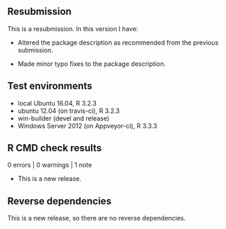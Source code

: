 ## Resubmission
This is a resubmission. In this version I have:

* Altered the package description as recommended from the previous submission.

* Made minor typo fixes to the package description.

## Test environments
* local Ubuntu 16.04, R 3.2.3
* ubuntu 12.04 (on travis-ci), R 3.2.3
* win-builder (devel and release)
* Windows Server 2012 (on Appveyor-ci), R 3.3.3

## R CMD check results

0 errors | 0 warnings | 1 note

* This is a new release.

## Reverse dependencies

This is a new release, so there are no reverse dependencies.
